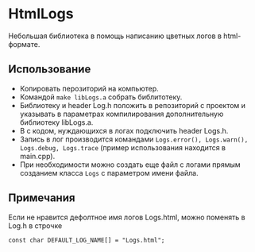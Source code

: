 # HtmlLogs

Небольшая библиотека в помощь написанию цветных логов в html-формате.

## Использование

- Копировать перозиторий на компьютер.
- Командой `make libLogs.a` собрать библитотеку.
- Библиотеку и header Log.h положить в репозиторий с проектом и указывать в параметрах компилирования дополнительную библиотеку libLogs.a.
- В с кодом, нуждающихся в логах подключить header Logs.h.
- Запись в лог производится командами `Logs.error(), Logs.warn(), Logs.debug, Logs.trace` (пример использования находится в main.cpp).
- При необходимости можно создать еще файл с логами прямым созданием класса `Logs` с параметром имени файла.

## Примечания

Если не нравится дефолтное имя логов Logs.html, можно поменять в Log.h в строчке

    const char DEFAULT_LOG_NAME[] = "Logs.html";
